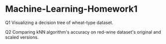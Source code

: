 # Machine-Learning-Homework1
Q1 Visualizing a decision tree of wheat-type dataset.

Q2 Comparing kNN algorithm's accuracy on red-wine dataset's original and scaled versions.
